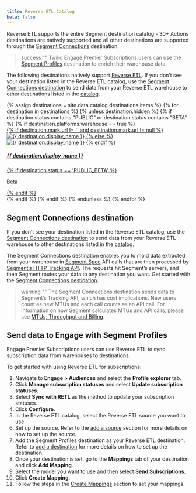 ```yaml
---
title: Reverse ETL Catalog
beta: false
---
```


Reverse ETL supports the entire Segment destination catalog - 30+ Actions destinations are natively supported and all other destinations are supported through the [Segment Connections](#segment-connections-destination) destination. 

> success ""
> Twilio Engage Premier Subscriptions users can use the [Segment Profiles](/docs/connections/destinations/catalog/actions-segment-profiles/) destination to enrich their warehouse data.  

The following destinations natively support [Reverse ETL](/docs/connections/reverse-etl/). If you don’t see your destination listed in the Reverse ETL catalog, use the [Segment Connections destination](/docs/connections/destinations/catalog/actions-segment/) to send data from your Reverse ETL warehouse to other destinations listed in the [catalog](/docs/connections/destinations/catalog/).  

<div class="destinations-catalog">
      <div class="flex flex--wrap waffle waffle--xlarge">
        {% assign destinations = site.data.catalog.destinations.items %}
        {% for destination in destinations %}
        {% unless destination.hidden %}
            {% if destination.status contains "PUBLIC" or destination.status contains "BETA" %}
            {% if destination.platforms.warehouse == true %}
              <div class="flex__column flex__column--6">
                <a class="thumbnail-integration flex flex--middle" href="{{ site.baseurl }}/{{ destination.url }}/">
                  <div class="thumbnail-integration__content">
                    <div class="flex flex--wrap flex--middle waffle waffle--xlarge@medium">
                      <div class="flex__column flex__column--12 flex__column--2@medium thumbnail-integration__logo-wrapper">
                        {% if destination.mark.url != '' and destination.mark.url != null %}
                          <img class="thumbnail-integration__logo image" alt="{{ destination.display_name }}" src="{{ destination.mark.url }}">
                        {% else %}
                          <img class="thumbnail-integration__logo image" alt="{{ destination.display_name }}" src="{{ destination.logo.url }}">
                        {% endif %}
                      </div>
                      <h5 class="flex__column flex__column--12 flex__column--10@medium">{{ destination.display_name }}</h5>
                    </div>
                  </div>
                  {% if destination.status == 'PUBLIC_BETA' %}
                    <p class="thumbnail-integration__label">Beta</p>
                  {% endif %}
                </a>
              </div>
              {% endif %}
            {% endif %}
          {% endunless %}
        {% endfor %}
      </div>
    </div>

## Segment Connections destination
If you don’t see your destination listed in the Reverse ETL catalog, use the [Segment Connections destination](/docs/connections/destinations/catalog/actions-segment/) to send data from your Reverse ETL warehouse to other destinations listed in the [catalog](/docs/connections/destinations/catalog/).  

The Segment Connections destination enables you to mold data extracted from your warehouse in [Segment Spec](/docs/connections/spec/) API calls that are then processed by [Segment’s HTTP Tracking API](/docs/connections/sources/catalog/libraries/server/http-api/). The requests hit Segment’s servers, and then Segment routes your data to any destination you want. Get started with the [Segment Connections destination](/docs/connections/destinations/catalog/actions-segment/). 	

> warning ""
> The Segment Connections destination sends data to Segment’s Tracking API, which has cost implications. New users count as new MTUs and each call counts as an API call. For information on how Segment calculates MTUs and API calls, please see [MTUs, Throughput and Billing](/docs/guides/usage-and-billing/mtus-and-throughput/).

## Send data to Engage with Segment Profiles
Engage Premier Subscriptions users can use Reverse ETL to sync subscription data from warehouses to destinations.

To get started with using Reverse ETL for subscriptions:
1. Navigate to **Engage > Audiences** and select the **Profile explorer** tab.
2. Click **Manage subscription statuses** and select **Update subscription statuses**.
3. Select **Sync with RETL** as the method to update your subscription statuses.
4. Click **Configure**.
5. In the Reverse ETL catalog, select the Reverse ETL source you want to use.
6. Set up the source. Refer to the [add a source](/docs/connections/reverse-etl/setup/#step-1-add-a-source) section for more details on how to set up the source.
7. Add the Segment Profiles destination as your Reverse ETL destination. Refer to [add a destination](/docs/connections/reverse-etl/setup/#step-3-add-a-destination) for more details on how to set up the destination.
8. Once your destination is set, go to the **Mappings** tab of your destination and click **Add Mapping**.
9. Select the model you want to use and then select **Send Subscriptions**.
10. Click **Create Mapping**.
11. Follow the steps in the [Create Mappings](/docs/connections/reverse-etl/setup/#step-4-create-mappings) section to set your mappings.

<!--- TODO: Add link ^^ --->